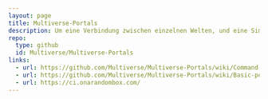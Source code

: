 ```yaml
---
layout: page
title: Multiverse-Portals
description: Um eine Verbindung zwischen einzelnen Welten, und eine Simple Transportmöglichkeit zu ermöglichen wird Multiverse-Portals verwendet.
repo:
  type: github
  id: Multiverse/Multiverse-Portals
links:
  - url: https://github.com/Multiverse/Multiverse-Portals/wiki/Command-Reference#create
  - url: https://github.com/Multiverse/Multiverse-Portals/wiki/Basic-portal-tutorial
  - url: https://ci.onarandombox.com/
---
```

